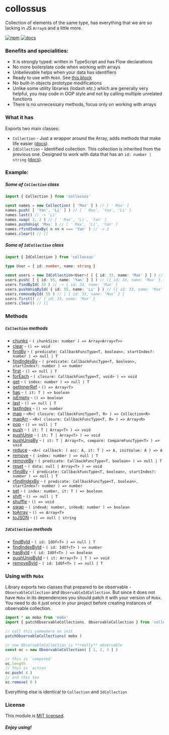 # collossus

Collection of elements of the same type, has everything that we are so lacking in JS `Array`s and a little more.

[![npm](https://img.shields.io/npm/v/collossus)](https://www.npmjs.com/package/collossus)
[![docs](https://img.shields.io/badge/-docs-green)](https://emgyrz.github.io/collossus/)

### Benefits and specialities:
 - It is strongly typed: written in TypeScript and has Flow declarations
 - No more boilerplate code when working with arrays
 - Unbelievable helps when your data has identifiers
 - Ready to use with `MobX`. See [this block](#using-with-mobx)
 - No built-in objects prototype modifications
 - Unlike some utility libraries (lodash etc.) which are generally very helpful, you may code in OOP style 
   and not by calling multiple unrelated functions
 - There is no unnecessary methods, focus only on working with arrays


### What it has
Exports two main classes:
* `Collection` - Just a wrapper around the Array, adds methods that make life easier ([docs](https://emgyrz.github.io/collossus/classes/collection)).
* `IdCollection` - Identified collection. This collection is inherited from the previous one. Designed to work with data that has an `id: number | string` ([docs](https://emgyrz.github.io/collossus/classes/idcollection)).





### Example:
##### Some of `Collection` class
```typescript
import { Collection } from 'collossus'

const names = new Collection( [ 'Max' ] ) // [ ' Max' ]
names.push( [ 'Yan', 'Li' ] ) // [ ' Max', 'Yan', 'Li' ]
names.last() // -> 'Li'
names.swap( 1, 2 ) // [ ' Max', 'Li', 'Yan' ]
names.pushUniq( 'Max' ) // [ ' Max', 'Li', 'Yan' ]
names.rfindIndexBy( n => n === 'Yan' ) // -> 2
names.clear() // []
```
##### Some of `IdCollection` class
```typescript
import { IdCollection } from 'collossus'

type User = { id: number, name: string }

const users = new IdCollection<User>( [ { id: 33, name: 'Max' } ] ) // [{ id: 33, name: 'Max' }]
users.push( [ { id: 55, name: 'Yan' } ] ) // [{ id: 33, name: 'Max' },{ id: 55, name: 'Yan' }]
users.findById( 33 ) // -> { id: 33, name: 'Max' }
users.pushUniqById( { id: 55, name: 'Li' } ) // [{ id: 33, name: 'Max' },{ id: 55, name: 'Yan' }]
users.removeById( 55 ) // [ { id: 33, name: 'Max' } ]
users.first() // { id: 33, name: 'Max' }
users.clear() // []
```

### Methods
##### `Collection` methods

* [chunks](https://emgyrz.github.io/collossus/classes/collection.html#chunks) - `( chunkSize: number ) => Array<Array<T>>`
* [clear](https://emgyrz.github.io/collossus/classes/collection.html#clear) - `() => void`
* [findBy](https://emgyrz.github.io/collossus/classes/collection.html#findby) - `( predicate: CallbackFuncType<T, boolean>, startIndex?: number ) => null | T`
* [findIndexBy](https://emgyrz.github.io/collossus/classes/collection.html#findindexby) - `( predicate: CallbackFuncType<T, boolean>, startIndex?: number ) => number`
* [first](https://emgyrz.github.io/collossus/classes/collection.html#first) - `() => null | T`
* [forEach](https://emgyrz.github.io/collossus/classes/collection.html#foreach) - `( closure: CallbackFuncType<T, void> ) => void`
* [get](https://emgyrz.github.io/collossus/classes/collection.html#get) - `( index: number ) => null | T`
* [getInnerRef](https://emgyrz.github.io/collossus/classes/collection.html#getinnerref) - `() => Array<T>`
* [has](https://emgyrz.github.io/collossus/classes/collection.html#has) - `( it: T ) => boolean`
* [isEmpty](https://emgyrz.github.io/collossus/classes/collection.html#isempty) - `() => boolean`
* [last](https://emgyrz.github.io/collossus/classes/collection.html#last) - `() => null | T`
* [lastIndex](https://emgyrz.github.io/collossus/classes/collection.html#lastindex) - `() => number`
* [map](https://emgyrz.github.io/collossus/classes/collection.html#map) - `<R>( closure: CallbackFuncType<T, R> ) => Collection<R>`
* [mapArr](https://emgyrz.github.io/collossus/classes/collection.html#maparr) - `<R>( closure: CallbackFuncType<T, R> ) => Array<R>`
* [pop](https://emgyrz.github.io/collossus/classes/collection.html#pop) - `() => null | T`
* [push](https://emgyrz.github.io/collossus/classes/collection.html#push) - `( it: T | Array<T> ) => void`
* [pushUniq](https://emgyrz.github.io/collossus/classes/collection.html#pushuniq) - `( it: T | Array<T> ) => void`
* [pushUniqBy](https://emgyrz.github.io/collossus/classes/collection.html#pushuniqby) - `( it: T | Array<T>, compare: CompareFuncType<T> ) => void`
* [reduce](https://emgyrz.github.io/collossus/classes/collection.html#reduce) - `<A>( callback: ( acc: A, it: T ) => A, initValue: A ) => A`
* [remove](https://emgyrz.github.io/collossus/classes/collection.html#remove) - `( index: number ) => null | T`
* [removeBy](https://emgyrz.github.io/collossus/classes/collection.html#removeby) - `( predicate: CallbackFuncType<T, boolean> ) => null | T`
* [reset](https://emgyrz.github.io/collossus/classes/collection.html#reset) - `( data: null | Array<T> ) => void`
* [rfindBy](https://emgyrz.github.io/collossus/classes/collection.html#rfindby) - `( predicate: CallbackFuncType<T, boolean>, startIndex?: number ) => null | T`
* [rfindIndexBy](https://emgyrz.github.io/collossus/classes/collection.html#rfindindexby) - `( predicate: CallbackFuncType<T, boolean>, startIndex?: number ) => number`
* [set](https://emgyrz.github.io/collossus/classes/collection.html#set) - `( index: number, it: T ) => boolean`
* [shift](https://emgyrz.github.io/collossus/classes/collection.html#shift) - `() => null | T`
* [shuffle](https://emgyrz.github.io/collossus/classes/collection.html#shuffle) - `() => void`
* [swap](https://emgyrz.github.io/collossus/classes/collection.html#swap) - `( indexA: number, indexB: number ) => boolean`
* [toArray](https://emgyrz.github.io/collossus/classes/collection.html#toarray) - `() => Array<T>`
* [toJSON](https://emgyrz.github.io/collossus/classes/collection.html#tojson) - `() => null | string`


##### `IdCollection` methods

* [findById](https://emgyrz.github.io/collossus/classes/idcollection.html#findbyid) - `( id: IdOf<T> ) => null | T`
* [findIndexById](https://emgyrz.github.io/collossus/classes/idcollection.html#findindexbyid) - `( id: IdOf<T> ) => number`
* [hasById](https://emgyrz.github.io/collossus/classes/idcollection.html#hasbyid) - `( id: IdOf<T> ) => boolean`
* [pushUniqById](https://emgyrz.github.io/collossus/classes/idcollection.html#pushuniqbyid) - `( it: Array<T> | T ) => void`
* [removeById](https://emgyrz.github.io/collossus/classes/idcollection.html#removebyid) - `( id: IdOf<T> ) => null | T`



### Using with `Mobx`
Library exports two classes that prepared to be observable - `ObservableCollection` and `ObservableIdCollection`. 
But since it does not have `Mobx` in its dependencies you should patch it with your version of `Mobx`. 
You need to do it just once in your project before creating instances of observable collection.
```typescript
import * as mobx from 'mobx'
import { patchObservableCollections, ObservableCollection } from 'collossus'

// call this somewhere on init
patchObservableCollections( mobx )

// now ObservableCollection is **really** observable
const oc = new ObservableCollection( [ 1, 2, 3 ] )

// this is `computed`
oc.length
// this is `action`
oc.push( 4 )
// and this too
oc.remove( 0 )
```
Everything else is identical to `Collection` and `IdCollection`


### License

This module is [MIT licensed](./LICENSE).


##### Enjoy using!
